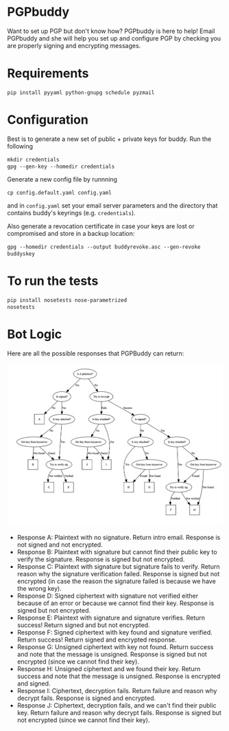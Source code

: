 # PGPbuddy

Want to set up PGP but don't know how? PGPbuddy is here to help! Email PGPbuddy and she will help you set up and configure PGP by checking you are properly signing and encrypting messages. 

# Requirements

    pip install pyyaml python-gnupg schedule pyzmail

# Configuration

Best is to generate a new set of public + private keys for buddy. Run the following

    mkdir credentials
    gpg --gen-key --homedir credentials
    
Generate a new config file by runnning

    cp config.default.yaml config.yaml

and in `config.yaml` set your email server parameters and the directory that contains buddy's keyrings (e.g. `credentials`).

Also generate a revocation certificate in case your keys are lost or compromised and store in a backup location:

	gpg --homedir credentials --output buddyrevoke.asc --gen-revoke buddyskey

# To run the tests

    pip install nosetests nose-parametrized
    nosetests
	
# Bot Logic

Here are all the possible responses that PGPBuddy can return:

![](img/bot_logic.png)

* Response A: Plaintext with no signature. Return intro email. Response is not signed and not encrypted.
* Response B: Plaintext with signature but cannot find their public key to verify the signature. Response is signed but not encrypted.
* Response C: Plaintext with signature but signature fails to verify. Return reason why the signature verification failed. Response is signed but not encrypted (in case the reason the signature failed is because we have the wrong key). 
* Response D: Signed ciphertext with signature not verified either because of an error or because we cannot find their key. Response is signed but not encrypted. 
* Response E: Plaintext with signature and signature verifies. Return success! Return signed and but not encrypted. 
* Response F: Signed ciphertext with key found and signature verified. Return success! Return signed and encrypted response.
* Response G: Unsigned ciphertext with key not found. Return success and note that the message is unsigned. Response is signed but not encrypted (since we cannot find their key). 
* Response H: Unsigned ciphertext and we found their key. Return success and note that the message is unsigned. Response is encrypted and signed. 
* Response I: Ciphertext, decryption fails. Return failure and reason why decrypt fails. Response is signed and encrypted. 
* Response J: Ciphertext, decryption fails, and we can't find their public key. Return failure and reason why decrypt fails. Response is signed but not encrypted (since we cannot find their key). 
